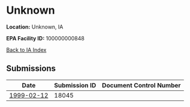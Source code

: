 # Unknown

**Location:** Unknown, IA

**EPA Facility ID:** 100000000848

[Back to IA Index](../../index.md)

## Submissions

| Date | Submission ID | Document Control Number |
|------|--------------|-------------------------|
| [1999-02-12](submissions/18045.md) | 18045 |  |
